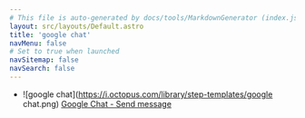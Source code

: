 ```yaml
---
# This file is auto-generated by docs/tools/MarkdownGenerator (index.js)
layout: src/layouts/Default.astro
title: 'google chat'
navMenu: false
# Set to true when launched
navSitemap: false
navSearch: false
---
```


<ul>

<li>

![google chat](https://i.octopus.com/library/step-templates/google chat.png) [Google Chat - Send message](/integrations/google-chat/google-chat-send-message)

</li>
        
</ul>
